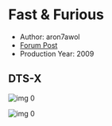 # Fast & Furious

* Author: aron7awol
* [Forum Post](https://www.avsforum.com/threads/bass-eq-for-filtered-movies.2995212/post-58204968)
* Production Year: 2009

## DTS-X

![img 0](https://i.imgur.com/kXVwGhe.jpg)

![img 0](https://i.imgur.com/lLWu9zc.jpg)

